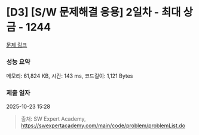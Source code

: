 # [D3] [S/W 문제해결 응용] 2일차 - 최대 상금 - 1244 

[문제 링크](https://swexpertacademy.com/main/code/problem/problemDetail.do?contestProbId=AV15Khn6AN0CFAYD) 

### 성능 요약

메모리: 61,824 KB, 시간: 143 ms, 코드길이: 1,121 Bytes

### 제출 일자

2025-10-23 15:28



> 출처: SW Expert Academy, https://swexpertacademy.com/main/code/problem/problemList.do